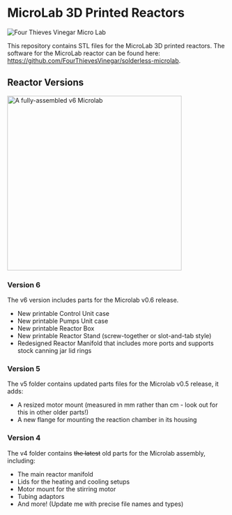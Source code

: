 # MicroLab 3D Printed Reactors

![Four Thieves Vinegar Micro Lab](https://github.com/FourThievesVinegar/microlab/blob/master/images/4tvc.jpg)

This repository contains STL files for the MicroLab 3D printed reactors. The software for the MicroLab reactor can be found here: https://github.com/FourThievesVinegar/solderless-microlab.

## Reactor Versions

<IMG ALT="A fully-assembled v6 Microlab" SRC="https://fourthievesvinegar.org/wp-content/uploads/2024/07/microlab-stirring-3.gif" WIDTH="400" />

### Version 6

The v6 version includes parts for the Microlab v0.6 release.

- New printable Control Unit case
- New printable Pumps Unit case
- New printable Reactor Box
- New printable Reactor Stand (screw-together or slot-and-tab style)
- Redesigned Reactor Manifold that includes more ports and supports stock canning jar lid rings

### Version 5
The v5 folder contains updated parts files for the Microlab v0.5 release, it adds:
- A resized motor mount (measured in mm rather than cm - look out for this in other older parts!)
- A new flange for mounting the reaction chamber in its housing

### Version 4

The v4 folder contains ~~the latest~~ old parts for the Microlab assembly, including:

- The main reactor manifold
- Lids for the heating and cooling setups
- Motor mount for the stirring motor
- Tubing adaptors
- And more! (Update me with precise file names and types)

